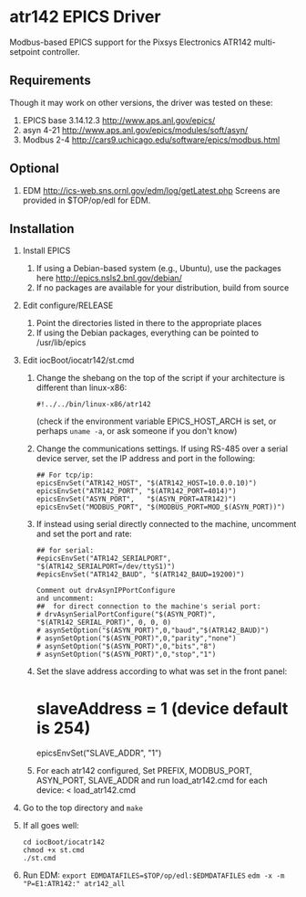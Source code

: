 atr142 EPICS Driver
===================

Modbus-based EPICS support for the Pixsys Electronics ATR142 multi-setpoint controller.

Requirements
------------

Though it may work on other versions, the driver was tested on these:

1. EPICS base 3.14.12.3 http://www.aps.anl.gov/epics/
2. asyn 4-21 http://www.aps.anl.gov/epics/modules/soft/asyn/
3. Modbus 2-4 http://cars9.uchicago.edu/software/epics/modbus.html

Optional
--------

1. EDM http://ics-web.sns.ornl.gov/edm/log/getLatest.php
   Screens are provided in $TOP/op/edl for EDM.

Installation
------------

1. Install EPICS
    1. If using a Debian-based system (e.g., Ubuntu), use the packages here http://epics.nsls2.bnl.gov/debian/
    2. If no packages are available for your distribution, build from source
2. Edit configure/RELEASE
    1. Point the directories listed in there to the appropriate places
    2. If using the Debian packages, everything can be pointed to /usr/lib/epics
3. Edit iocBoot/iocatr142/st.cmd
    1. Change the shebang on the top of the script if your architecture is different than linux-x86:
        ```
        #!../../bin/linux-x86/atr142
        ```
        (check if the environment variable EPICS_HOST_ARCH is set, or perhaps `uname -a`, or ask someone if
         you don't know)
    2. Change the communications settings. If using RS-485 over a serial device server, set the IP address and port in the following:
        ```
        ## For tcp/ip:
        epicsEnvSet("ATR142_HOST", "$(ATR142_HOST=10.0.0.10)")
        epicsEnvSet("ATR142_PORT", "$(ATR142_PORT=4014)")
        epicsEnvSet("ASYN_PORT",   "$(ASYN_PORT=ATR142)")
        epicsEnvSet("MODBUS_PORT", "$(MODBUS_PORT=MOD_$(ASYN_PORT))")
        ```
    3. If instead using serial directly connected to the machine, uncomment and set the port and rate:
        ```
        ## for serial:
        #epicsEnvSet("ATR142_SERIALPORT", "$(ATR142_SERIALPORT=/dev/ttyS1)")
        #epicsEnvSet("ATR142_BAUD", "$(ATR142_BAUD=19200)")

        Comment out drvAsynIPPortConfigure
        and uncomment:
        ##  for direct connection to the machine's serial port:
        # drvAsynSerialPortConfigure("$(ASYN_PORT)", "$(ATR142_SERIAL_PORT)", 0, 0, 0)
        # asynSetOption("$(ASYN_PORT)",0,"baud","$(ATR142_BAUD)")
        # asynSetOption("$(ASYN_PORT)",0,"parity","none")
        # asynSetOption("$(ASYN_PORT)",0,"bits","8")
        # asynSetOption("$(ASYN_PORT)",0,"stop","1")
        ```

    4. Set the slave address according to what was set in the front panel:
        # slaveAddress = 1 (device default is 254)
        epicsEnvSet("SLAVE_ADDR",  "1")

    5. For each atr142 configured, Set PREFIX, MODBUS_PORT, ASYN_PORT, SLAVE_ADDR and run load_atr142.cmd for each device:
        < load_atr142.cmd

4. Go to the top directory and `make`
5. If all goes well:

    `cd iocBoot/iocatr142`  
    `chmod +x st.cmd`  
    `./st.cmd`  
6. Run EDM:
    `export EDMDATAFILES=$TOP/op/edl:$EDMDATAFILES`
    `edm -x -m "P=E1:ATR142:" atr142_all`
